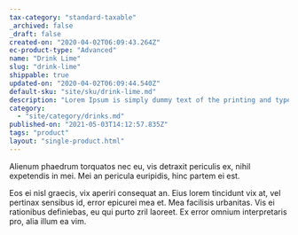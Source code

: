 ```yaml
---
tax-category: "standard-taxable"
_archived: false
_draft: false
created-on: "2020-04-02T06:09:43.264Z"
ec-product-type: "Advanced"
name: "Drink Lime"
slug: "drink-lime"
shippable: true
updated-on: "2020-04-02T06:09:44.540Z"
default-sku: "site/sku/drink-lime.md"
description: "Lorem Ipsum is simply dummy text of the printing and typesetting industry."
category:
  - "site/category/drinks.md"
published-on: "2021-05-03T14:12:57.835Z"
tags: "product"
layout: "single-product.html"
---
```


Alienum phaedrum torquatos nec eu, vis detraxit periculis ex, nihil expetendis in mei. Mei an pericula euripidis, hinc partem ei est.

Eos ei nisl graecis, vix aperiri consequat an. Eius lorem tincidunt vix at, vel pertinax sensibus id, error epicurei mea et. Mea facilisis urbanitas. Vis ei rationibus definiebas, eu qui purto zril laoreet. Ex error omnium interpretaris pro, alia illum ea vim.

‍
